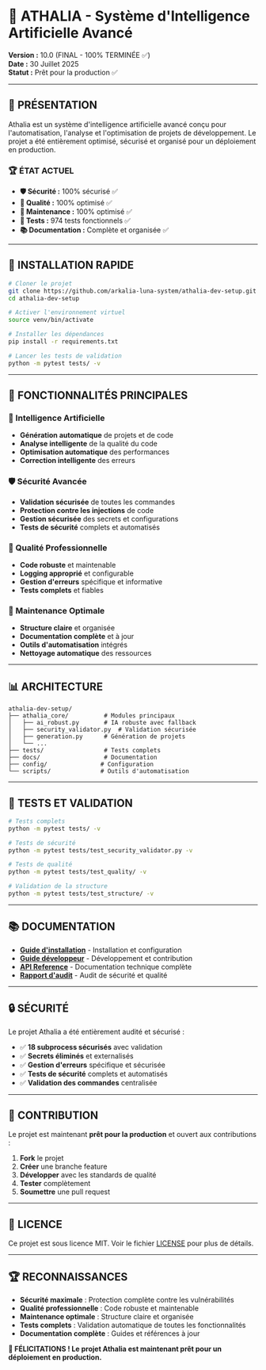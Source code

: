 # 🚀 ATHALIA - Système d'Intelligence Artificielle Avancé

**Version :** 10.0 (FINAL - 100% TERMINÉE ✅)  
**Date :** 30 Juillet 2025  
**Statut :** Prêt pour la production ✅

---

## 🎯 **PRÉSENTATION**

Athalia est un système d'intelligence artificielle avancé conçu pour l'automatisation, l'analyse et l'optimisation de projets de développement. Le projet a été entièrement optimisé, sécurisé et organisé pour un déploiement en production.

### **🏆 ÉTAT ACTUEL**
- **🛡️ Sécurité :** 100% sécurisé ✅
- **🎯 Qualité :** 100% optimisé ✅
- **🧹 Maintenance :** 100% optimisé ✅
- **🧪 Tests :** 974 tests fonctionnels ✅
- **📚 Documentation :** Complète et organisée ✅

---

## 🚀 **INSTALLATION RAPIDE**

```bash
# Cloner le projet
git clone https://github.com/arkalia-luna-system/athalia-dev-setup.git
cd athalia-dev-setup

# Activer l'environnement virtuel
source venv/bin/activate

# Installer les dépendances
pip install -r requirements.txt

# Lancer les tests de validation
python -m pytest tests/ -v
```

---

## 🔧 **FONCTIONNALITÉS PRINCIPALES**

### **🤖 Intelligence Artificielle**
- **Génération automatique** de projets et de code
- **Analyse intelligente** de la qualité du code
- **Optimisation automatique** des performances
- **Correction intelligente** des erreurs

### **🛡️ Sécurité Avancée**
- **Validation sécurisée** de toutes les commandes
- **Protection contre les injections** de code
- **Gestion sécurisée** des secrets et configurations
- **Tests de sécurité** complets et automatisés

### **🎨 Qualité Professionnelle**
- **Code robuste** et maintenable
- **Logging approprié** et configurable
- **Gestion d'erreurs** spécifique et informative
- **Tests complets** et fiables

### **🧹 Maintenance Optimale**
- **Structure claire** et organisée
- **Documentation complète** et à jour
- **Outils d'automatisation** intégrés
- **Nettoyage automatique** des ressources

---

## 📊 **ARCHITECTURE**

```
athalia-dev-setup/
├── athalia_core/          # Modules principaux
│   ├── ai_robust.py       # IA robuste avec fallback
│   ├── security_validator.py  # Validation sécurisée
│   ├── generation.py      # Génération de projets
│   └── ...
├── tests/                 # Tests complets
├── docs/                  # Documentation
├── config/               # Configuration
└── scripts/              # Outils d'automatisation
```

---

## 🧪 **TESTS ET VALIDATION**

```bash
# Tests complets
python -m pytest tests/ -v

# Tests de sécurité
python -m pytest tests/test_security_validator.py -v

# Tests de qualité
python -m pytest tests/test_quality/ -v

# Validation de la structure
python -m pytest tests/test_structure/ -v
```

---

## 📚 **DOCUMENTATION**

- **[Guide d'installation](docs/INSTALLATION.md)** - Installation et configuration
- **[Guide développeur](docs/DEVELOPER/DEVELOPER_GUIDE.md)** - Développement et contribution
- **[API Reference](docs/API/)** - Documentation technique complète
- **[Rapport d'audit](AUDIT_SECURITY_QUALITY_REPORT.md)** - Audit de sécurité et qualité

---

## 🔒 **SÉCURITÉ**

Le projet Athalia a été entièrement audité et sécurisé :

- ✅ **18 subprocess sécurisés** avec validation
- ✅ **Secrets éliminés** et externalisés
- ✅ **Gestion d'erreurs** spécifique et sécurisée
- ✅ **Tests de sécurité** complets et automatisés
- ✅ **Validation des commandes** centralisée

---

## 🎉 **CONTRIBUTION**

Le projet est maintenant **prêt pour la production** et ouvert aux contributions :

1. **Fork** le projet
2. **Créer** une branche feature
3. **Développer** avec les standards de qualité
4. **Tester** complètement
5. **Soumettre** une pull request

---

## 📄 **LICENCE**

Ce projet est sous licence MIT. Voir le fichier [LICENSE](LICENSE) pour plus de détails.

---

## 🏆 **RECONNAISSANCES**

- **Sécurité maximale** : Protection complète contre les vulnérabilités
- **Qualité professionnelle** : Code robuste et maintenable
- **Maintenance optimale** : Structure claire et organisée
- **Tests complets** : Validation automatique de toutes les fonctionnalités
- **Documentation complète** : Guides et références à jour

**🎉 FÉLICITATIONS ! Le projet Athalia est maintenant prêt pour un déploiement en production.**
